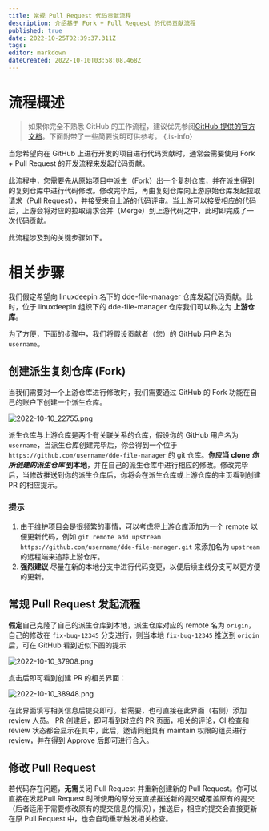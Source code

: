 ```yaml
---
title: 常规 Pull Request 代码贡献流程
description: 介绍基于 Fork + Pull Request 的代码贡献流程
published: true
date: 2022-10-25T02:39:37.311Z
tags: 
editor: markdown
dateCreated: 2022-10-10T03:58:08.468Z
---
```


# 流程概述

> 如果你完全不熟悉 GitHub 的工作流程，建议优先参阅[GitHub 提供的官方文档](https://docs.github.com/cn/pull-requests/collaborating-with-pull-requests/proposing-changes-to-your-work-with-pull-requests)。下面附带了一些简要说明可供参考。
{.is-info}

当您希望向在 GitHub 上进行开发的项目进行代码贡献时，通常会需要使用 Fork + Pull Request 的开发流程来发起代码贡献。

此流程中，您需要先从原始项目中派生（Fork）出一个复刻仓库，并在派生得到的复刻仓库中进行代码修改。修改完毕后，再由复刻仓库向上游原始仓库发起拉取请求（Pull Request），并接受来自上游的代码评审。当上游可以接受相应的代码后，上游会将对应的拉取请求合并（Merge）到上游代码之中，此时即完成了一次代码贡献。

此流程涉及到的关键步骤如下。

# 相关步骤

我们假定希望向 linuxdeepin 名下的 dde-file-manager 仓库发起代码贡献。此时，位于 linuxdeepin 组织下的 dde-file-manager 仓库我们可以称之为 **上游仓库**。

为了方便，下面的步骤中，我们将假设贡献者（您）的 GitHub 用户名为 `username`。

## 创建派生复刻仓库 (Fork)

当我们需要对一个上游仓库进行修改时，我们需要通过 GitHub 的 Fork 功能在自己的账户下创建一个派生仓库。

![2022-10-10_22755.png](/2022-10-10_22755.png)

派生仓库与上游仓库是两个有关联关系的仓库，假设你的 GitHub 用户名为 `username`，当派生仓库创建完毕后，你会得到一个位于 `https://github.com/username/dde-file-manager` 的 git 仓库。**你应当 clone _你所创建的派生仓库_ 到本地**，并在自己的派生仓库中进行相应的修改。修改完毕后，当修改推送到你的派生仓库后，你将会在派生仓库或上游仓库的主页看到创建 PR 的相应提示。

### 提示

1. 由于维护项目会是很频繁的事情，可以考虑将上游仓库添加为一个 remote 以便更新代码，例如 `git remote add upstream https://github.com/username/dde-file-manager.git` 来添加名为 `upstream` 的远程端来追踪上游仓库。
2. **强烈建议** 尽量在新的本地分支中进行代码变更，以便后续主线分支可以更方便的更新。

## 常规 Pull Request 发起流程

**假定**自己克隆了自己的派生仓库到本地，派生仓库对应的 remote 名为 `origin`，自己的修改在 `fix-bug-12345` 分支进行，则当本地 `fix-bug-12345` 推送到 `origin` 后，可在 GitHub 看到近似下图的提示

![2022-10-10_37908.png](/2022-10-10_37908.png)

点击后即可看到创建 PR 的相关界面：

![2022-10-10_38948.png](/2022-10-10_38948.png)

在此界面填写相关信息后提交即可。若需要，也可直接在此界面（右侧）添加 review 人员。
PR 创建后，即可看到对应的 PR 页面，相关的评论，CI 检查和 review 状态都会显示在其中，此后，邀请同组具有 maintain 权限的组员进行 review，并在得到 Approve 后即可进行合入。

## 修改 Pull Request

若代码存在问题，**无需**关闭 Pull Request 并重新创建新的 Pull Request。你可以直接在发起Pull Request 时所使用的原分支直接推送新的提交**或**覆盖原有的提交（后者适用于需要修改原有的提交信息的情况），推送后，相应的提交会直接更新在原 Pull Request 中，也会自动重新触发相关检查。